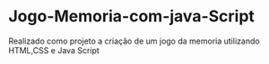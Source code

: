 # Jogo-Memoria-com-java-Script
Realizado como projeto a criação de um jogo da memoria utilizando HTML,CSS e Java Script
